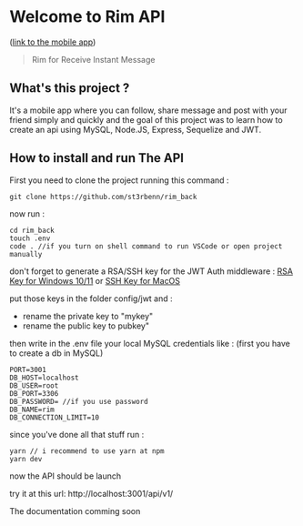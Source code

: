 # **Welcome to Rim API**
([link to the mobile app](https://github.com/st3rbenn/rim_web))
> Rim for Receive Instant Message
## What's this project ?
It's a mobile app where you can follow, share message and post with your friend simply and quickly and 
the goal of this project was to learn how to create an api using MySQL, Node.JS, Express, Sequelize and JWT.

## How to install and run The API
First you need to clone the project running this command : 

    git clone https://github.com/st3rbenn/rim_back

now run : 

    cd rim_back
    touch .env
    code . //if you turn on shell command to run VSCode or open project manually
    
don't forget to generate a RSA/SSH key for the JWT Auth middleware : 
    [RSA Key for Windows 10/11](https://www.howtogeek.com/762863/how-to-generate-ssh-keys-in-windows-10-and-windows-11/) or 
    [SSH Key for MacOS](https://docs.tritondatacenter.com/public-cloud/getting-started/ssh-keys/generating-an-ssh-key-manually/manually-generating-your-ssh-key-in-mac-os-x)

put those keys in the folder config/jwt and : 
  - rename the private key to "mykey"
  - rename the public key to pubkey"

then write in the .env file your local MySQL credentials like : (first you have to create a db in MySQL) 

    PORT=3001
    DB_HOST=localhost
    DB_USER=root
    DB_PORT=3306
    DB_PASSWORD= //if you use password
    DB_NAME=rim
    DB_CONNECTION_LIMIT=10
   
   since you've done all that stuff run : 
   

    yarn // i recommend to use yarn at npm
    yarn dev

now the API should be launch

try it at this url: http://localhost:3001/api/v1/

The documentation comming soon

